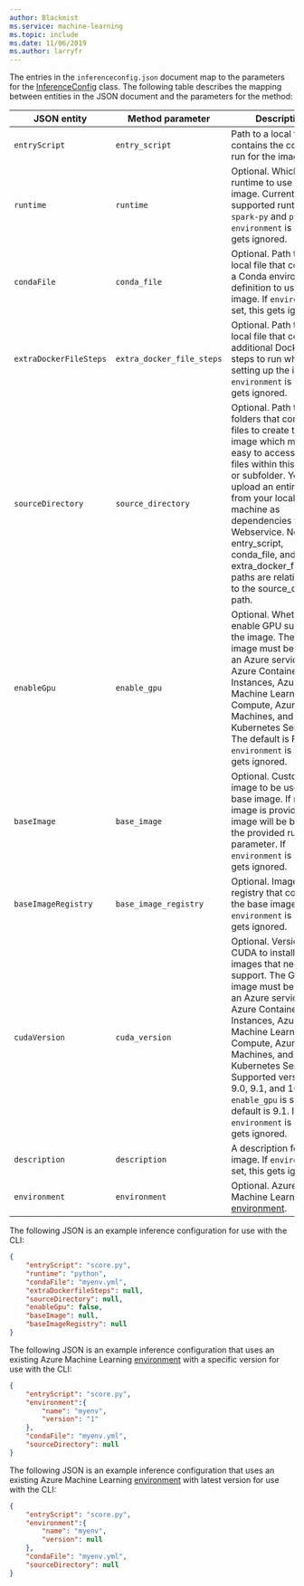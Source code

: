 ```yaml
---
author: Blackmist
ms.service: machine-learning
ms.topic: include
ms.date: 11/06/2019
ms.author: larryfr
---
```


The entries in the `inferenceconfig.json` document map to the parameters for the [InferenceConfig](https://docs.microsoft.com/python/api/azureml-core/azureml.core.model.inferenceconfig?view=azure-ml-py) class. The following table describes the mapping between entities in the JSON document and the parameters for the method:

| JSON entity | Method parameter | Description |
| ----- | ----- | ----- |
| `entryScript` | `entry_script` | Path to a local file that contains the code to run for the image. |
| `runtime` | `runtime` | Optional. Which runtime to use for the image. Current supported runtimes are `spark-py` and `python`. If `environment` is set, this gets ignored. |
| `condaFile` | `conda_file` | Optional. Path to a local file that contains a Conda environment definition to use for the image.  If `environment` is set, this gets ignored. |
| `extraDockerFileSteps` | `extra_docker_file_steps` | Optional. Path to a local file that contains additional Docker steps to run when setting up the image.  If `environment` is set, this gets ignored.|
| `sourceDirectory` | `source_directory` | Optional. Path to folders that contain all files to create the image which makes it easy to access any files within this folder or subfolder. You can upload an entire folder from your local machine as dependencies for the Webservice. Note: your entry_script, conda_file, and extra_docker_file_steps paths are relative paths to the source_directory path. |
| `enableGpu` | `enable_gpu` | Optional. Whether to enable GPU support in the image. The GPU image must be used on an Azure service, like Azure Container Instances, Azure Machine Learning Compute, Azure Virtual Machines, and Azure Kubernetes Service. The default is False. If `environment` is set, this gets ignored.|
| `baseImage` | `base_image` | Optional. Custom image to be used as a base image. If no base image is provided, the image will be based on the provided runtime parameter. If `environment` is set, this gets ignored. |
| `baseImageRegistry` | `base_image_registry` | Optional. Image registry that contains the base image. If `environment` is set, this gets ignored.|
| `cudaVersion` | `cuda_version` | Optional. Version of CUDA to install for images that need GPU support. The GPU image must be used on an Azure service, like Azure Container Instances, Azure Machine Learning Compute, Azure Virtual Machines, and Azure Kubernetes Service. Supported versions are 9.0, 9.1, and 10.0. If `enable_gpu` is set, the default is 9.1. If `environment` is set, this gets ignored. |
| `description` | `description` | A description for the image. If `environment` is set, this gets ignored.  |
| `environment` | `environment` | Optional.  Azure Machine Learning [environment](https://docs.microsoft.com/python/api/azureml-core/azureml.core.environment.environment?view=azure-ml-py).|

The following JSON is an example inference configuration for use with the CLI:

```json
{
    "entryScript": "score.py",
    "runtime": "python",
    "condaFile": "myenv.yml",
    "extraDockerfileSteps": null,
    "sourceDirectory": null,
    "enableGpu": false,
    "baseImage": null,
    "baseImageRegistry": null
}
```

The following JSON is an example inference configuration that uses an existing Azure Machine Learning [environment](https://docs.microsoft.com/python/api/azureml-core/azureml.core.environment.environment?view=azure-ml-py) with a specific version for use with the CLI:

```json
{
    "entryScript": "score.py",
    "environment":{
        "name": "myenv",
        "version": "1"
    },
    "condaFile": "myenv.yml",
    "sourceDirectory": null
}
```

The following JSON is an example inference configuration that uses an existing Azure Machine Learning [environment](https://docs.microsoft.com/python/api/azureml-core/azureml.core.environment.environment?view=azure-ml-py) with latest version for use with the CLI:

```json
{
    "entryScript": "score.py",
    "environment":{
        "name": "myenv",
        "version": null
    },
    "condaFile": "myenv.yml",
    "sourceDirectory": null
}
```
